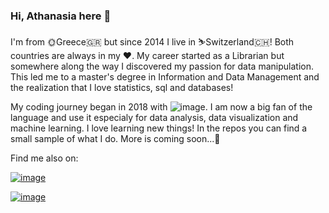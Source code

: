 ### Hi, Athanasia here 👋 

I'm from 🌞Greece🇬🇷 but since 2014 I live in ⛷️Switzerland🇨🇭! Both countries are always in my ❤️.
My career started as a Librarian but somewhere along the way I discovered my passion for data manipulation. This led me to a master's degree in Information and Data Management and the realization that I love statistics, sql and databases!

My coding journey began in 2018 with ![image](https://img.shields.io/badge/Python-FFD43B?style=for-the-badge&logo=python&logoColor=darkgreen). I am now a big fan of the language and use it especialy for data analysis, data visualization and machine learning. 
I love learning new things! In the repos you can find a small sample of what I do. More is coming soon...🐣

Find me also on: 
    
   [![image](https://img.shields.io/badge/LinkedIn-0077B5?style=for-the-badge&logo=linkedin&logoColor=white)](https://www.linkedin.com/in/athanasia-giagtzidou-268557182)
   
   [![image](https://img.shields.io/badge/Stack_Overflow-FE7A16?style=for-the-badge&logo=stack-overflow&logoColor=white)](https://stackoverflow.com/users/15831008/atha?tab=profile)
<!--
**AthaG/AthaG** is a ✨ _special_ ✨ repository because its `README.md` (this file) appears on your GitHub profile.

Here are some ideas to get you started:

- 🔭 I’m currently working on ...
- 🌱 I’m currently learning ...
- 👯 I’m looking to collaborate on ...
- 🤔 I’m looking for help with ...
- 💬 Ask me about ...
- 📫 How to reach me: ...
- 😄 Pronouns: ...
- ⚡ Fun fact: ...
-->
